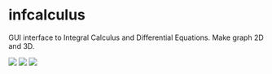 # infcalculus
GUI interface to Integral Calculus and Differential Equations. Make graph 2D and 3D.

![](https://imgur.com/wlHV9pHl.png)
![](https://imgur.com/QNE8jrMl.png)
![](https://imgur.com/iat83aBl.png)
